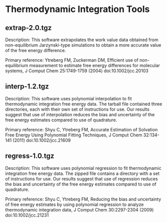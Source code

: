 # Thermodynamic Integration Tools

## extrap-2.0.tgz

Description: This software extrapolates the work value data obtained from non-equilibrium Jarzynski-type simulations to obtain a more accurate value of the free energy difference.

Primary reference:  Ytreberg FM, Zuckerman DM, Efficient use of non-equilibrium measurement to estimate free energy differences for molecular systems, J Comput Chem 25:1749-1759 (2004) doi:10.1002/jcc.20103


## interp-1.2.tgz

Description: This software uses polynomial interpolation to fit thermodynamic integration free energy data. The tarball file contained three directories, each with their own set of instructions for use. Our results suggest that use of interpolation reduces the bias and uncertainty of the free energy estimates compared to use of quadrature.

Primary reference: Shyu C, Ytreberg FM, Accurate Estimation of Solvation Free Energy Using Polynomial Fitting Techniques, J Comput Chem 32:134-141 (2011) doi:10.1002/jcc.21609


## regress-1.0.tgz

Description: This software uses polynomial regression to fit thermodynamic integration free energy data. The zipped file contains a directory with a set of instructions for use. Our results suggest that use of regression reduces the bias and uncertainty of the free energy estimates compared to use of quadrature.

Primary reference: Shyu C, Ytreberg FM, Reducing the bias and uncertainty of free energy estimates by using polynomial regression to analyze thermodynamic integration data, J Comput Chem 30:2297-2304 (2009) doi:10.1002/jcc.21231
